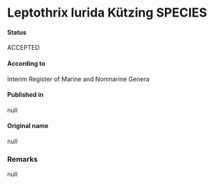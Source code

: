 Leptothrix lurida Kützing SPECIES
=======

#### Status
ACCEPTED

#### According to
Interim Register of Marine and Nonmarine Genera

#### Published in
null

#### Original name
null

### Remarks
null